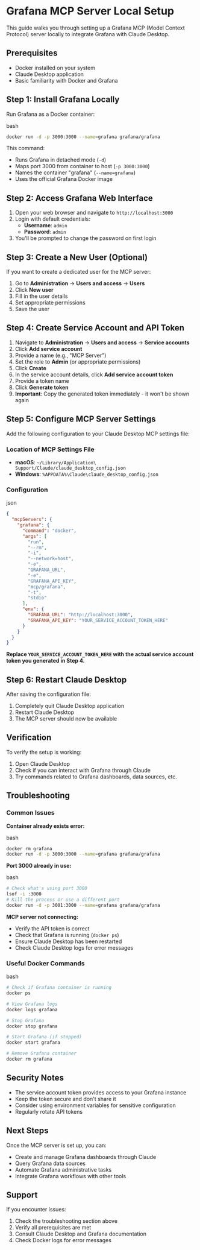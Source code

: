 
# Grafana MCP Server Local Setup

This guide walks you through setting up a Grafana MCP (Model Context Protocol) server locally to integrate Grafana with Claude Desktop.

## Prerequisites

-   Docker installed on your system
-   Claude Desktop application
-   Basic familiarity with Docker and Grafana

## Step 1: Install Grafana Locally

Run Grafana as a Docker container:

bash

```bash
docker run -d -p 3000:3000 --name=grafana grafana/grafana
```

This command:

-   Runs Grafana in detached mode (`-d`)
-   Maps port 3000 from container to host (`-p 3000:3000`)
-   Names the container "grafana" (`--name=grafana`)
-   Uses the official Grafana Docker image

## Step 2: Access Grafana Web Interface

1.  Open your web browser and navigate to `http://localhost:3000`
2.  Login with default credentials:
    -   **Username**: `admin`
    -   **Password**: `admin`
3.  You'll be prompted to change the password on first login

## Step 3: Create a New User (Optional)

If you want to create a dedicated user for the MCP server:

1.  Go to **Administration** → **Users and access** → **Users**
2.  Click **New user**
3.  Fill in the user details
4.  Set appropriate permissions
5.  Save the user

## Step 4: Create Service Account and API Token

1.  Navigate to **Administration** → **Users and access** → **Service accounts**
2.  Click **Add service account**
3.  Provide a name (e.g., "MCP Server")
4.  Set the role to **Admin** (or appropriate permissions)
5.  Click **Create**
6.  In the service account details, click **Add service account token**
7.  Provide a token name
8.  Click **Generate token**
9.  **Important**: Copy the generated token immediately - it won't be shown again

## Step 5: Configure MCP Server Settings

Add the following configuration to your Claude Desktop MCP settings file:

### Location of MCP Settings File

-   **macOS**: `~/Library/Application\ Support/Claude/claude_desktop_config.json`
-   **Windows**: `%APPDATA%\Claude\claude_desktop_config.json`

### Configuration

json

```json
{
  "mcpServers": {
    "grafana": {
      "command": "docker",
      "args": [
        "run",
        "--rm",
        "-i",
        "--network=host",
        "-e",
        "GRAFANA_URL",
        "-e",
        "GRAFANA_API_KEY",
        "mcp/grafana",
        "-t",
        "stdio"
      ],
      "env": {
        "GRAFANA_URL": "http://localhost:3000",
        "GRAFANA_API_KEY": "YOUR_SERVICE_ACCOUNT_TOKEN_HERE"
      }
    }
  }
}
```

**Replace `YOUR_SERVICE_ACCOUNT_TOKEN_HERE` with the actual service account token you generated in Step 4.**

## Step 6: Restart Claude Desktop

After saving the configuration file:

1.  Completely quit Claude Desktop application
2.  Restart Claude Desktop
3.  The MCP server should now be available

## Verification

To verify the setup is working:

1.  Open Claude Desktop
2.  Check if you can interact with Grafana through Claude
3.  Try commands related to Grafana dashboards, data sources, etc.

## Troubleshooting

### Common Issues

**Container already exists error:**

bash

```bash
docker rm grafana
docker run -d -p 3000:3000 --name=grafana grafana/grafana
```

**Port 3000 already in use:**

bash

```bash
# Check what's using port 3000
lsof -i :3000
# Kill the process or use a different port
docker run -d -p 3001:3000 --name=grafana grafana/grafana
```

**MCP server not connecting:**

-   Verify the API token is correct
-   Check that Grafana is running (`docker ps`)
-   Ensure Claude Desktop has been restarted
-   Check Claude Desktop logs for error messages

### Useful Docker Commands

bash

```bash
# Check if Grafana container is running
docker ps

# View Grafana logs
docker logs grafana

# Stop Grafana
docker stop grafana

# Start Grafana (if stopped)
docker start grafana

# Remove Grafana container
docker rm grafana
```

## Security Notes

-   The service account token provides access to your Grafana instance
-   Keep the token secure and don't share it
-   Consider using environment variables for sensitive configuration
-   Regularly rotate API tokens

## Next Steps

Once the MCP server is set up, you can:

-   Create and manage Grafana dashboards through Claude
-   Query Grafana data sources
-   Automate Grafana administrative tasks
-   Integrate Grafana workflows with other tools

## Support

If you encounter issues:

1.  Check the troubleshooting section above
2.  Verify all prerequisites are met
3.  Consult Claude Desktop and Grafana documentation
4.  Check Docker logs for error messages
